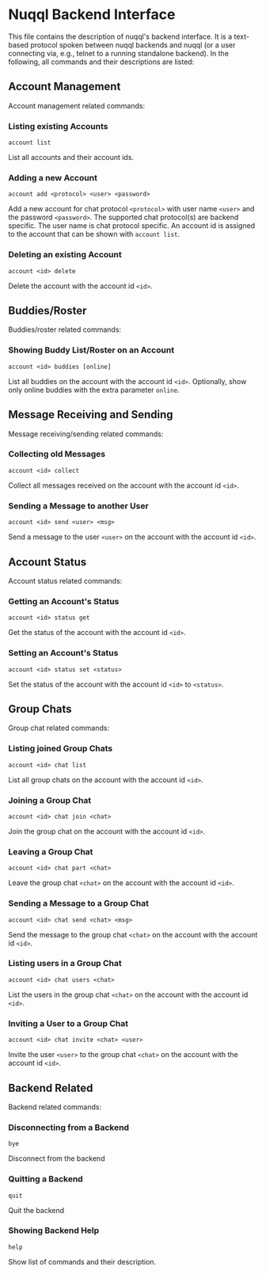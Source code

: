 # Nuqql Backend Interface

This file contains the description of nuqql's backend interface. It is a
text-based protocol spoken between nuqql backends and nuqql (or a user
connecting via, e.g., telnet to a running standalone backend). In the
following, all commands and their descriptions are listed:


## Account Management

Account management related commands:


### Listing existing Accounts

```
account list
```

List all accounts and their account ids.


### Adding a new Account

```
account add <protocol> <user> <password>
```

Add a new account for chat protocol `<protocol>` with user name `<user>` and
the password `<password>`. The supported chat protocol(s) are backend specific.
The user name is chat protocol specific. An account id is assigned to the
account that can be shown with `account list`.


### Deleting an existing Account

```
account <id> delete
```

Delete the account with the account id `<id>`.


## Buddies/Roster

Buddies/roster related commands:


### Showing Buddy List/Roster on an Account

```
account <id> buddies [online]
```

List all buddies on the account with the account id `<id>`. Optionally, show
only online buddies with the extra parameter `online`.


## Message Receiving and Sending

Message receiving/sending related commands:

### Collecting old Messages

```
account <id> collect
```

Collect all messages received on the account with the account id `<id>`.


### Sending a Message to another User

```
account <id> send <user> <msg>
```

Send a message to the user `<user>` on the account with the account id `<id>`.


## Account Status

Account status related commands:

### Getting an Account's Status

```
account <id> status get
```

Get the status of the account with the account id `<id>`.


### Setting an Account's Status

```
account <id> status set <status>
```

Set the status of the account with the account id `<id>` to `<status>`.


## Group Chats

Group chat related commands:


### Listing joined Group Chats

```
account <id> chat list
```

List all group chats on the account with the account id `<id>`.


### Joining a Group Chat

```
account <id> chat join <chat>
```

Join the group chat <chat> on the account with the account id `<id>`.


### Leaving a Group Chat

```
account <id> chat part <chat>
```

Leave the group chat `<chat>` on the account with the account id `<id>`.


### Sending a Message to a Group Chat

```
account <id> chat send <chat> <msg>
```

Send the message <msg> to the group chat `<chat>` on the account with the
account id `<id>`.


### Listing users in a Group Chat

```
account <id> chat users <chat>
```

List the users in the group chat `<chat>` on the account with the
account id `<id>`.


### Inviting a User to a Group Chat

```
account <id> chat invite <chat> <user>
```

Invite the user `<user>` to the group chat `<chat>` on the account with the
account id `<id>`.


## Backend Related

Backend related commands:


### Disconnecting from a Backend

```
bye
```

Disconnect from the backend


### Quitting a Backend

```
quit
```

Quit the backend


### Showing Backend Help

```
help
```

Show list of commands and their description.
